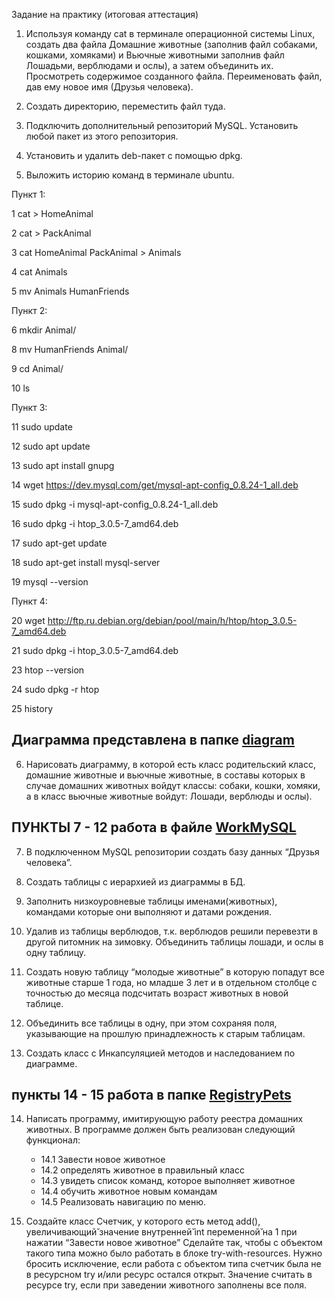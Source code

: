 ﻿Задание на практику (итоговая аттестация)

1. Используя команду cat в терминале операционной системы Linux, создать
два файла Домашние животные (заполнив файл собаками, кошками,
хомяками) и Вьючные животными заполнив файл Лошадьми, верблюдами и
ослы), а затем объединить их. Просмотреть содержимое созданного файла.
Переименовать файл, дав ему новое имя (Друзья человека).

2. Создать директорию, переместить файл туда.

3. Подключить дополнительный репозиторий MySQL. Установить любой пакет
из этого репозитория.

4. Установить и удалить deb-пакет с помощью dpkg.

5. Выложить историю команд в терминале ubuntu.


Пункт 1:

1  cat > HomeAnimal

2  cat > PackAnimal

3  cat HomeAnimal PackAnimal > Animals

4  cat Animals

5  mv Animals HumanFriends

Пункт 2:

6  mkdir Animal/

8  mv HumanFriends Animal/

9  cd Animal/

10  ls

Пункт 3:

11  sudo update

12  sudo apt update

13  sudo apt install gnupg

14  wget https://dev.mysql.com/get/mysql-apt-config_0.8.24-1_all.deb

15  sudo dpkg -i mysql-apt-config_0.8.24-1_all.deb

16  sudo dpkg -i htop_3.0.5-7_amd64.deb

17  sudo apt-get update

18  sudo apt-get install mysql-server

19  mysql --version

Пункт 4:

20  wget http://ftp.ru.debian.org/debian/pool/main/h/htop/htop_3.0.5-7_amd64.deb

21  sudo dpkg -i htop_3.0.5-7_amd64.deb

23  htop --version

24  sudo dpkg -r htop

25  history

## Диаграмма представлена в папке [diagram](https://github.com/GlumovOleg/Pet_accounting_system/tree/main/diagram)

6. Нарисовать диаграмму, в которой есть класс родительский класс, домашние
животные и вьючные животные, в составы которых в случае домашних
животных войдут классы: собаки, кошки, хомяки, а в класс вьючные животные
войдут: Лошади, верблюды и ослы).

## ПУНКТЫ 7 - 12 работа в файле  [WorkMySQL](./WorkMySQL.md)

7. В подключенном MySQL репозитории создать базу данных “Друзья
человека”.

8. Создать таблицы с иерархией из диаграммы в БД.

9. Заполнить низкоуровневые таблицы именами(животных), командами
которые они выполняют и датами рождения.

10. Удалив из таблицы верблюдов, т.к. верблюдов решили перевезти в другой
питомник на зимовку. Объединить таблицы лошади, и ослы в одну таблицу.

11. Создать новую таблицу “молодые животные” в которую попадут все
животные старше 1 года, но младше 3 лет и в отдельном столбце с точностью
до месяца подсчитать возраст животных в новой таблице.

12. Объединить все таблицы в одну, при этом сохраняя поля, указывающие на
прошлую принадлежность к старым таблицам.

13. Создать класс с Инкапсуляцией методов и наследованием по диаграмме.

## пункты 14 - 15 работа в папке [RegistryPets](https://github.com/GlumovOleg/Pet_accounting_system/tree/main/RegistryPets/RegistryPets)

14. Написать программу, имитирующую работу реестра домашних животных.
В программе должен быть реализован следующий функционал:

    * 14.1 Завести новое животное
    * 14.2 определять животное в правильный класс
    * 14.3 увидеть список команд, которое выполняет животное
    * 14.4 обучить животное новым командам
    * 14.5 Реализовать навигацию по меню.

15. Создайте класс Счетчик, у которого есть метод add(), увеличивающий̆
значение внутренней̆ int переменной̆ на 1 при нажатии “Завести новое
животное” Сделайте так, чтобы с объектом такого типа можно было работать в
блоке try-with-resources. Нужно бросить исключение, если работа с объектом
типа счетчик была не в ресурсном try и/или ресурс остался открыт. Значение
считать в ресурсе try, если при заведении животного заполнены все поля.